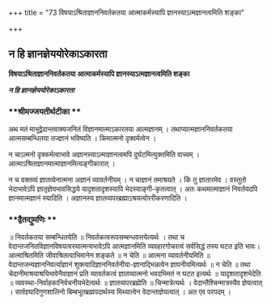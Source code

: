 +++
title = "73 विषयाऽश्रिताज्ञाननिवर्तकतया आत्माकर्मस्यापि ज्ञानस्याऽत्मज्ञानत्वमिति शङ्का"

+++


## न हि ज्ञानज्ञेययोरेकाऽकारता

**विषयाऽश्रिताज्ञाननिवर्तकतया आत्माकर्मस्यापि ज्ञानस्याऽत्मज्ञानत्वमिति शङ्का**

***न हि ज्ञानज्ञेययोरेकाऽकारता***

### **श्रीमज्जयतीर्थटीका **

अथ मतं माभूद्वेदान्तवाक्यजनितं विज्ञानमात्माऽकारतया आत्मज्ञानम् । तथाप्यात्मज्ञाननिवर्तकतया आत्मसम्बन्धितया तज्ज्ञानं भविष्यति । किमात्मनो दृक्वर्मत्वेन ।

न चाऽत्मनो दृक्कर्मत्वाभावे अज्ञानस्याऽत्माज्ञानत्वमपि दुर्घटमित्युक्तमिति वाच्यम् । आत्माऽश्रिताज्ञानमात्माज्ञानमित्यङ्गीकारात् ।

न च वक्तव्यं ज्ञातव्येनात्मना अज्ञानं व्यावर्तनीयम् । न चाज्ञानं तमाश्रयते । किं तु ज्ञातारमेव । वस्तुतो भेदाभावेऽपि ज्ञातृज्ञेयभावसिद्धये यादृशतादृशस्यापि भेदस्याङ्गी-कृतत्वात् । अतः कथमात्माज्ञानं निवर्तयदपि ज्ञानमात्मज्ञानं स्यादिति । अज्ञानस्य ज्ञातव्यपरब्रह्माऽश्रयत्वोररीकरणादिति ।

### **द्वैतद्युमणिः **

॥ निवर्तकतया सम्बन्धितयेति ॥ निवर्तकत्वरूपसम्बन्धवत्तयेत्यर्थः । तथा च वेदान्तजनितविज्ञानविषयत्वस्यात्मन्यभावेऽपि आत्मज्ञानमिति व्यवहारगोचरत्वं सर्वसिद्धं तस्य घटत इति भावः। आत्माश्रितमिति जीवाश्रितत्वाभिमानेन शङ्कते ॥ न चेति ॥ आत्मना व्यावर्तनीयमिति ॥ वेदान्तजन्यज्ञाननिवर्त्याज्ञानं शुक्त्यादिज्ञाननिवर्तनीया-ज्ञानाद्भिन्नत्वेन ज्ञापनीयमित्यर्थः ॥ न चेति ॥ तथा चेदानीमाश्रयाश्रयिभावेनैवाज्ञानं प्रति व्यावर्तकत्वं ज्ञातव्यात्मनो भवदभिमतं न घटत इत्यर्थः ॥ यादृशतादृशभेदेति ॥ व्यवस्था-निर्वाहकानिर्वचनीयभेदेत्यर्थः ॥ ज्ञातव्यपरब्रह्मेति ॥ चिन्मात्रेत्यर्थः । वेदान्तैश्चिन्मात्रस्यैव ज्ञेयत्वात् । सार्वज्ञ्यादिगुणशालिनो बिम्बभूतब्रह्मपदार्थस्य मिथ्यात्वेन वेदान्ताज्ञेयत्वात् । अत एव परपदम् ।

